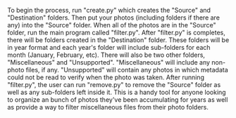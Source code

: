 To begin the process, run "create.py" which creates the "Source" and "Destination" folders. Then put your photos (including folders 
if there are any) into the "Source" folder. When all of the photos are in the "Source" folder, run the main program 
called "filter.py". After "filter.py" is completes, there will be folders created in the "Destination" folder. These
folders will be in year format and each year's folder will include sub-folders for each month (January, February, etc). 
There will also be two other folders, "Miscellaneous" and "Unsupported". "Miscellaneous" will 
include any non-photo files, if any. "Unsupported" will contain any photos in which metadata could not be read to verify when the 
photo was taken. After running "filter.py", the user can run "remove.py" to remove the "Source" folder as well as any sub-folders
left inside it. This is a handy tool for anyone looking to organize an bunch of photos they've been accumulating for years as well
as provide a way to filter miscellaneous files from their photo folders.